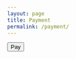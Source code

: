 ```yaml
---
layout: page
title: Payment
permalink: /payment/
---
```


<!-- Load Stripe.js on your website. -->
<script src="https://js.stripe.com/v3"></script>

<!-- Create a button that your customers click to complete their purchase. -->
<button id="checkout-button" role="link">Pay</button>
<div id="error-message"></div>

<script>
  var stripe = Stripe('pk_live_BcHXkLMsDFQw4KmDh91WCoxo001yGFvJRI', {
    betas: ['checkout_beta_4']
  });

  var checkoutButton = document.getElementById('checkout-button');
  checkoutButton.addEventListener('click', function () {
    // When the customer clicks on the button, redirect
    // them to Checkout.
    stripe.redirectToCheckout({
      items: [{sku: 'sku_EqdL3iKw0w8wrz', quantity: 1}],

      // Note that it is not guaranteed your customers will be redirected to this
      // URL *100%* of the time, it's possible that they could e.g. close the
      // tab between form submission and the redirect.
      successUrl: 'https://www.lorem.ovh/success',
      cancelUrl: 'https://www.lorem.ovh/canceled',
    })
    .then(function (result) {
      if (result.error) {
        // If `redirectToCheckout` fails due to a browser or network
        // error, display the localized error message to your customer.
        var displayError = document.getElementById('error-message');
        displayError.textContent = result.error.message;
      }
    });
  });
</script>